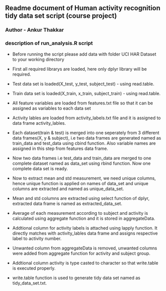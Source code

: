 
## Readme document of Human activity recognition tidy data set script (course project)
### Author - Ankur Thakkar
### description of run_analysis.R script

* Before running the script please add data with folder UCI HAR Dataset to your working directory

* First all required librarys are loaded, here only dplyr library will be required.

* Test data set is loaded(X_test, y_test, subject_test) - using read.table.

* Train data set is loaded(X_train, x_train, subject_train) - using read.table.

* All feature variables are loaded from features.txt file so that it can be assigned as variables to each data set

* Activity lables are loaded from activity_labels.txt file and it is assigned to data frame activity_lables.

* Each dataset(train & test) is merged into one seperately from 3 different data frames(X, y & subject), i.e two data frames are generated named as train_data and test_data using cbind function. Also variable names are assigned in this step from features data frame.

* Now two data frames i.e test_data and train_data are merged to one complete dataset named as data_set using rbind function. Now one complete data set is ready.

* Now to extract mean and std measurement, we need unique columns, hence unique function is applied on names of data_set and unique columns are extracted and named as unique_data_set.

* Mean and std columns are extracted using select function of dplyr, extracted data frame is named as extracted_data_set.

* Average of each measurement according to subject and activity is calculated using aggregate function and it is stored in aggregateData.

* Addtional column for activity labels is attached using lapply function. It directly matches with activity_lables data frame and assigns respective label to activity number.

* Unwanted column from aggregateData is removed, unwanted columns were added from aggregate function for activity and subject group.

* Addtional column activity is type casted to character so that write.table is executed properly.

* write.table function is used to generate tidy data set named as tidy_data_set.txt.
